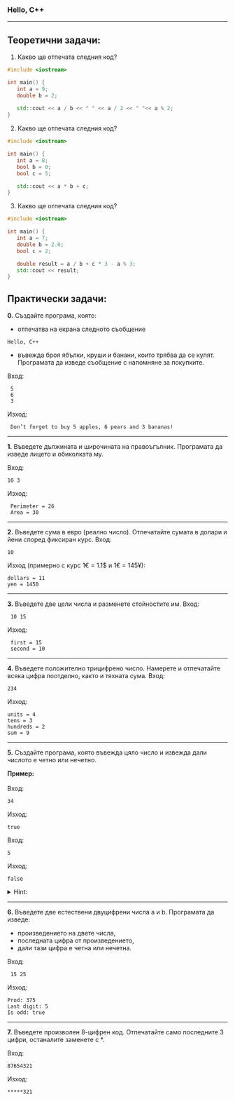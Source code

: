 ### Hello, C++
--------------------------------------------------
Теоретични задачи:
---
1. Какво ще отпечата следния код?
 ```cpp
#include <iostream>

int main() {
    int a = 9;
    double b = 2;
    
    std::cout << a / b << " " << a / 2 << " "<< a % 2;
}
```
2. Какво ще отпечата следния код?
 ```cpp
#include <iostream>

int main() {
    int a = 8;
    bool b = 0;
    bool c = 5;

    std::cout << a * b + c;
}
```

3. Какво ще отпечата следния код?
 ```cpp
#include <iostream>

int main() {
    int a = 7;
    double b = 2.0;
    bool c = 2;

    double result = a / b + c * 3 - a % 3;
    std::cout << result;
}
```
Практически задачи:
---

<b>0.</b> Създайте програма, която:

   -  отпечатва на екрана следното съобщение
     
```
Hello, C++
```
   -  въвежда броя ябълки, круши и банани, които трябва да се купят. Програмата да изведе съобщение с напомняне за покупките.
     
Вход:
```
 5
 6
 3
```
Изход:
```
 Don’t forget to buy 5 apples, 6 pears and 3 bananas!
```
------------------------------------------------
<b>1.</b> Въведете дължината и широчината на правоъгълник. Програмата да изведе лицето и обиколката му.

Вход:
 ```
 10 3
 ```
Изход:
```
 Perimeter = 26
 Area = 30
```
------------------------------------------------
<b>2.</b> Въведете сума в евро (реално число). Отпечатайте сумата в долари и йени според фиксиран курс.
Вход:
```
10
```
Изход (примерно с курс 1€ = 1.1$ и 1€ = 145¥):
```
dollars = 11
yen = 1450
```
------------------------------------------------
<b>3.</b> Въведете две цели числа и разменете стойностите им.
Вход:
```
 10 15
```
Изход:
```
 first = 15
 second = 10
```
------------------------------------------------
<b>4.</b> Въведете положително трицифрено число. Намерете и отпечатайте всяка цифра поотделно, както и тяхната сума.
Вход: 
```
234
```
Изход:
```
units = 4
tens = 3
hundreds = 2
sum = 9
```
------------------------------------------------
<b>5.</b> Създайте програма, която въвежда цяло число и извежда дали числото е четно или нечетно.

**Пример:** </br></br>
Вход:
```
34
```
Изход:
```
true
```
Вход:
```
5
```
Изход:
```
false
```

<details>
<summary>Hint:</summary>
Ако искате вместо 0 или 1 на конзолата да се принтира true или false, трябва да напишете <b> << std::boolalpha << </b> преди това, което искате да принтирате. 
                                                                                             
```
std::cout << (2 > 1) << std::endl; // 1
std::cout << std::boolalpha << (2 > 1) << std::endl; // true
```
</details>

------------------------------------------------
<b>6.</b> Въведете две естествени двуцифрени числа a и b. Програмата да изведе:
 - произведението на двете числа,
 - последната цифра от произведението,
 - дали тази цифра е четна или нечетна.
   
 Вход:
```
 15 25
```
 Изход:
 ```
 Prod: 375
 Last digit: 5
 Is odd: true
 ```
------------------------------------------------
<b>7.</b> Въведете произволен 8-цифрен код. Отпечатайте само последните 3 цифри, останалите заменете с *.

Вход:
```
87654321
```
Изход:
```
*****321
```
